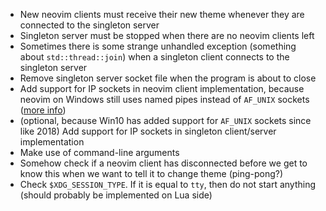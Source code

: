 * New neovim clients must receive their new theme whenever they are connected to the singleton server
* Singleton server must be stopped when there are no neovim clients left
* Sometimes there is some strange unhandled exception (something about `std::thread::join`) when a singleton client connects to the singleton server
* Remove singleton server socket file when the program is about to close
* Add support for IP sockets in neovim client implementation, because neovim on Windows still uses named pipes instead of `AF_UNIX` sockets ([more info](https://github.com/neovim/neovim/issues/11363))
* (optional, because Win10 has added support for `AF_UNIX` sockets since like 2018) Add support for IP sockets in singleton client/server implementation
* Make use of command-line arguments
* Somehow check if a neovim client has disconnected before we get to know this when we want to tell it to change theme (ping-pong?)
* Check `$XDG_SESSION_TYPE`. If it is equal to `tty`, then do not start anything (should probably be implemented on Lua side)
